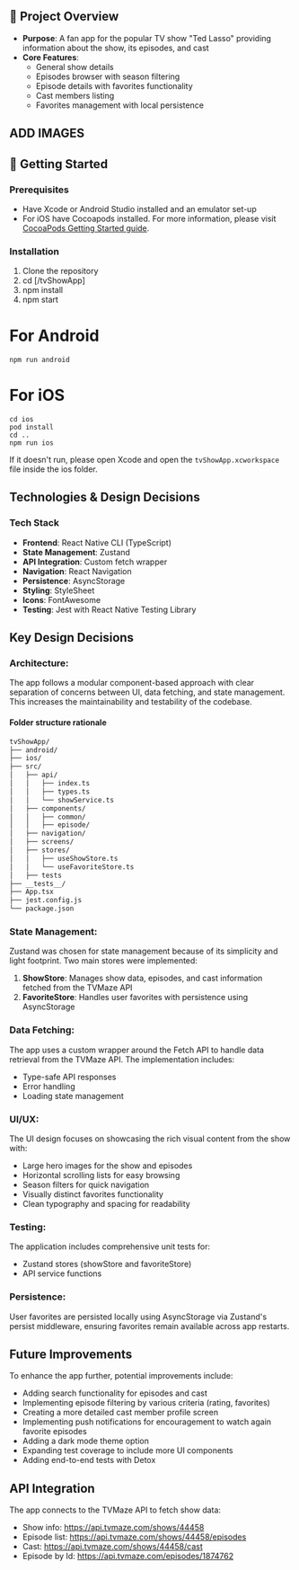 ## 📖 Project Overview

- **Purpose**: A fan app for the popular TV show "Ted Lasso" providing information about the show, its episodes, and cast
- **Core Features**:
  - General show details
  - Episodes browser with season filtering
  - Episode details with favorites functionality
  - Cast members listing
  - Favorites management with local persistence

## ADD IMAGES

## 🚀 Getting Started

### Prerequisites

- Have Xcode or Android Studio installed and an emulator set-up
- For iOS have Cocoapods installed. For more information, please visit [CocoaPods Getting Started guide](https://guides.cocoapods.org/using/getting-started.html).

### Installation

1. Clone the repository
2. cd [/tvShowApp]
3. npm install
4. npm start

# For Android

```
npm run android
```

# For iOS

```
cd ios
pod install
cd ..
npm run ios
```

If it doesn't run, please open Xcode and open the `tvShowApp.xcworkspace` file inside the ios folder.

## Technologies & Design Decisions

### Tech Stack

- **Frontend**: React Native CLI (TypeScript)
- **State Management**: Zustand
- **API Integration**: Custom fetch wrapper
- **Navigation**: React Navigation
- **Persistence**: AsyncStorage
- **Styling**: StyleSheet
- **Icons**: FontAwesome
- **Testing**: Jest with React Native Testing Library

## Key Design Decisions

### Architecture:

The app follows a modular component-based approach with clear separation of concerns between UI, data fetching, and state management. This increases the maintainability and testability of the codebase.

#### Folder structure rationale

```bash
tvShowApp/
├── android/
├── ios/
├── src/
│   ├── api/
│   │   ├── index.ts
│   │   ├── types.ts
│   │   └── showService.ts
│   ├── components/
│   │   ├── common/
│   │   ├── episode/
│   ├── navigation/
│   ├── screens/
│   ├── stores/
│   │   ├── useShowStore.ts
│   │   └── useFavoriteStore.ts
│   ├── tests
├── __tests__/
├── App.tsx
├── jest.config.js
└── package.json
```

### State Management:

Zustand was chosen for state management because of its simplicity and light footprint. Two main stores were implemented:

1. **ShowStore**: Manages show data, episodes, and cast information fetched from the TVMaze API
2. **FavoriteStore**: Handles user favorites with persistence using AsyncStorage

### Data Fetching:

The app uses a custom wrapper around the Fetch API to handle data retrieval from the TVMaze API. The implementation includes:

- Type-safe API responses
- Error handling
- Loading state management

### UI/UX:

The UI design focuses on showcasing the rich visual content from the show with:

- Large hero images for the show and episodes
- Horizontal scrolling lists for easy browsing
- Season filters for quick navigation
- Visually distinct favorites functionality
- Clean typography and spacing for readability

### Testing:

The application includes comprehensive unit tests for:

- Zustand stores (showStore and favoriteStore)
- API service functions

### Persistence:

User favorites are persisted locally using AsyncStorage via Zustand's persist middleware, ensuring favorites remain available across app restarts.

## Future Improvements

To enhance the app further, potential improvements include:

- Adding search functionality for episodes and cast
- Implementing episode filtering by various criteria (rating, favorites)
- Creating a more detailed cast member profile screen
- Implementing push notifications for encouragement to watch again favorite episodes
- Adding a dark mode theme option
- Expanding test coverage to include more UI components
- Adding end-to-end tests with Detox

## API Integration

The app connects to the TVMaze API to fetch show data:

- Show info: https://api.tvmaze.com/shows/44458
- Episode list: https://api.tvmaze.com/shows/44458/episodes
- Cast: https://api.tvmaze.com/shows/44458/cast
- Episode by Id: https://api.tvmaze.com/episodes/1874762
